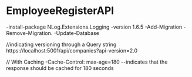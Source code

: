 # EmployeeRegisterAPI

-install-package NLog.Extensions.Logging -version 1.6.5
-Add-Migration
-Remove-Migration.
-Update-Database

//indicating versioning through a Query string
https://localhost:5001/api/companies?api-version=2.0

// With Caching
-Cache-Control: max-age=180 --indicates that the response should be cached for 180 seconds
